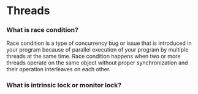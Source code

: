# Threads

### What is race condition?
Race condition is a type of concurrency bug or issue that is introduced in your program because of parallel execution of your program by multiple threads at the same time.
Race condition happens when two or more threads operate on the same object without proper synchronization and their operation interleaves on each other.

### What is intrinsic lock or monitor lock?

